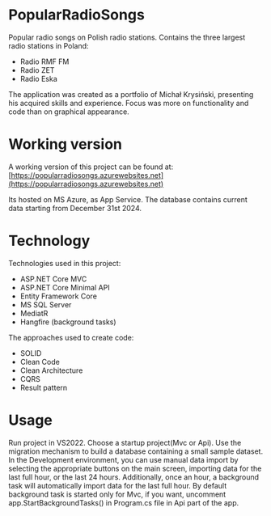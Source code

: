 # PopularRadioSongs
Popular radio songs on Polish radio stations. Contains the three largest radio stations in Poland:
- Radio RMF FM
- Radio ZET
- Radio Eska

The application was created as a portfolio of Michał Krysiński, presenting his acquired skills and experience. Focus was more on functionality and code than on graphical appearance.

# Working version
A working version of this project can be found at:
[https://popularradiosongs.azurewebsites.net](https://popularradiosongs.azurewebsites.net)

Its hosted on MS Azure, as App Service. The database contains current data starting from December 31st 2024.

# Technology
Technologies used in this project:
- ASP.NET Core MVC
- ASP.NET Core Minimal API
- Entity Framework Core
- MS SQL Server
- MediatR
- Hangfire (background tasks)

The approaches used to create code:
- SOLID
- Clean Code
- Clean Architecture
- CQRS
- Result pattern

# Usage
Run project in VS2022. Choose a startup project(Mvc or Api). Use the migration mechanism to build a database containing a small sample dataset. In the Development environment, you can use manual data import by selecting the appropriate buttons on the main screen, importing data for the last full hour, or the last 24 hours. Additionally, once an hour, a background task will automatically import data for the last full hour. By default background task is started only for Mvc, if you want, uncomment app.StartBackgroundTasks() in Program.cs file in Api part of the app.
